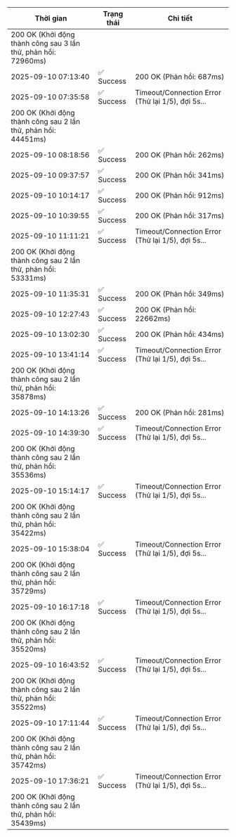 | Thời gian | Trạng thái | Chi tiết |
|---|---|---|
200 OK (Khởi động thành công sau 3 lần thử, phản hồi: 72960ms) |
| 2025-09-10 07:13:40 | ✅ Success | 200 OK (Phản hồi: 687ms) |
| 2025-09-10 07:35:58 | ✅ Success | Timeout/Connection Error (Thử lại 1/5), đợi 5s...
200 OK (Khởi động thành công sau 2 lần thử, phản hồi: 44451ms) |
| 2025-09-10 08:18:56 | ✅ Success | 200 OK (Phản hồi: 262ms) |
| 2025-09-10 09:37:57 | ✅ Success | 200 OK (Phản hồi: 341ms) |
| 2025-09-10 10:14:17 | ✅ Success | 200 OK (Phản hồi: 912ms) |
| 2025-09-10 10:39:55 | ✅ Success | 200 OK (Phản hồi: 317ms) |
| 2025-09-10 11:11:21 | ✅ Success | Timeout/Connection Error (Thử lại 1/5), đợi 5s...
200 OK (Khởi động thành công sau 2 lần thử, phản hồi: 53331ms) |
| 2025-09-10 11:35:31 | ✅ Success | 200 OK (Phản hồi: 349ms) |
| 2025-09-10 12:27:43 | ✅ Success | 200 OK (Phản hồi: 22662ms) |
| 2025-09-10 13:02:30 | ✅ Success | 200 OK (Phản hồi: 434ms) |
| 2025-09-10 13:41:14 | ✅ Success | Timeout/Connection Error (Thử lại 1/5), đợi 5s...
200 OK (Khởi động thành công sau 2 lần thử, phản hồi: 35878ms) |
| 2025-09-10 14:13:26 | ✅ Success | 200 OK (Phản hồi: 281ms) |
| 2025-09-10 14:39:30 | ✅ Success | Timeout/Connection Error (Thử lại 1/5), đợi 5s...
200 OK (Khởi động thành công sau 2 lần thử, phản hồi: 35536ms) |
| 2025-09-10 15:14:17 | ✅ Success | Timeout/Connection Error (Thử lại 1/5), đợi 5s...
200 OK (Khởi động thành công sau 2 lần thử, phản hồi: 35422ms) |
| 2025-09-10 15:38:04 | ✅ Success | Timeout/Connection Error (Thử lại 1/5), đợi 5s...
200 OK (Khởi động thành công sau 2 lần thử, phản hồi: 35729ms) |
| 2025-09-10 16:17:18 | ✅ Success | Timeout/Connection Error (Thử lại 1/5), đợi 5s...
200 OK (Khởi động thành công sau 2 lần thử, phản hồi: 35520ms) |
| 2025-09-10 16:43:52 | ✅ Success | Timeout/Connection Error (Thử lại 1/5), đợi 5s...
200 OK (Khởi động thành công sau 2 lần thử, phản hồi: 35522ms) |
| 2025-09-10 17:11:44 | ✅ Success | Timeout/Connection Error (Thử lại 1/5), đợi 5s...
200 OK (Khởi động thành công sau 2 lần thử, phản hồi: 35742ms) |
| 2025-09-10 17:36:21 | ✅ Success | Timeout/Connection Error (Thử lại 1/5), đợi 5s...
200 OK (Khởi động thành công sau 2 lần thử, phản hồi: 35439ms) |
